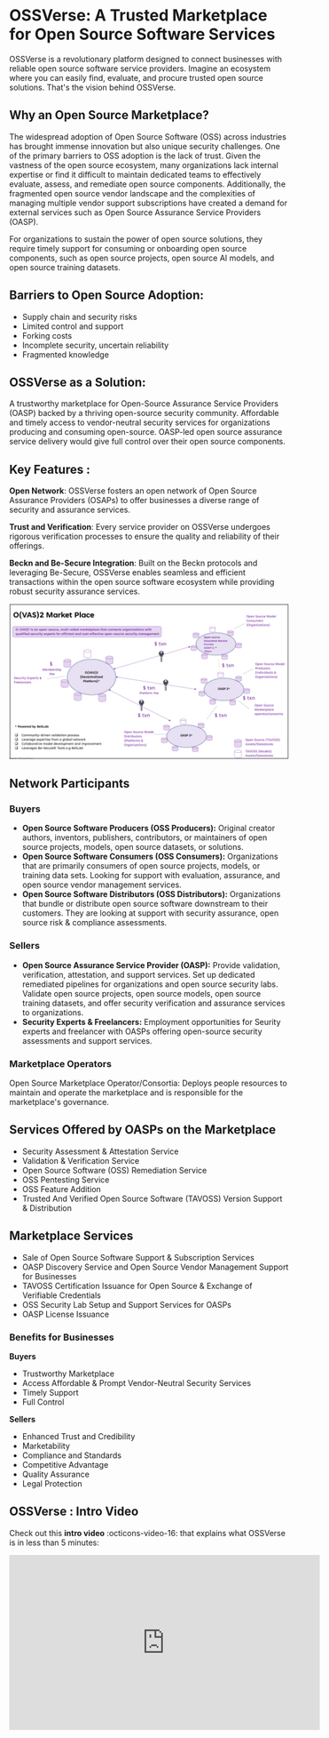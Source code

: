 # OSSVerse: A Trusted Marketplace for Open Source Software Services

OSSVerse is a revolutionary platform designed to connect businesses with reliable open source software service providers. Imagine an ecosystem where you can easily find, evaluate, and procure trusted open source solutions. That's the vision behind OSSVerse.

## Why an Open Source Marketplace?
The widespread adoption of Open Source Software (OSS) across industries has brought immense innovation but also unique security challenges. One of the primary barriers to OSS adoption is the lack of trust. Given the vastness of the open source ecosystem, many organizations lack internal expertise or find it difficult to maintain dedicated teams to effectively evaluate, assess, and remediate open source components. Additionally, the fragmented open source vendor landscape and the complexities of managing multiple vendor support subscriptions have created a demand for external services such as Open Source Assurance Service Providers (OASP).

For organizations to sustain the power of open source solutions, they require timely support for consuming or onboarding open source components, such as open source projects, open source AI models, and open source training datasets.

## Barriers to Open Source Adoption:

- Supply chain and security risks
- Limited control and support
- Forking costs
- Incomplete security, uncertain reliability
- Fragmented knowledge

## OSSVerse as a Solution:

A trustworthy marketplace for Open-Source Assurance Service Providers (OASP) backed by a thriving open-source security community. Affordable and timely access to vendor-neutral security services for organizations producing and consuming open-source. OASP-led open source assurance service delivery would give full control over their open source components.

## Key Features :

**Open Network**: OSSVerse fosters an open network of Open Source Assurance Providers (OSAPs) to offer businesses a diverse range of security and assurance services.

**Trust and Verification**: Every service provider on OSSVerse undergoes rigorous verification processes to ensure the quality and reliability of their offerings.

**Beckn and Be-Secure Integration**: Built on the Beckn protocols and leveraging Be-Secure, OSSVerse enables seamless and efficient transactions within the open source software ecosystem while providing robust security assurance services.


![Marketplace](/docs/assets/images/diagrams/marketplace.png)

## Network Participants

### Buyers
- **Open Source Software Producers (OSS Producers):** Original creator authors, inventors, publishers, contributors, or maintainers of open source projects, models, open source datasets, or solutions.
- **Open Source Software Consumers (OSS Consumers):** Organizations that are primarily consumers of open source projects, models, or training data sets. Looking for support with evaluation, assurance, and open source vendor management services.
- **Open Source Software Distributors (OSS Distributors):** Organizations that bundle or distribute open source software downstream to their customers. They are looking at support with security assurance, open source risk & compliance assessments.

### Sellers
- **Open Source Assurance Service Provider (OASP):** Provide validation, verification, attestation, and support services. Set up dedicated remediated pipelines for organizations and open source security labs. Validate open source projects, open source models, open source training datasets, and offer security verification and assurance services to organizations.
- **Security Experts & Freelancers:** Employment opportunities for Seurity experts and freelancer with OASPs offering open-source security assessments and support services.

### Marketplace Operators

Open Source Marketplace Operator/Consortia: Deploys people resources to maintain and operate the marketplace and is responsible for the marketplace's governance.

## Services Offered by OASPs on the Marketplace
- Security Assessment & Attestation Service
- Validation & Verification Service
- Open Source Software (OSS) Remediation Service
- OSS Pentesting Service
- OSS Feature Addition
- Trusted And Verified Open Source Software (TAVOSS) Version Support & Distribution

## Marketplace Services
- Sale of Open Source Software Support & Subscription Services
- OASP Discovery Service and Open Source Vendor Management Support for Businesses
- TAVOSS Certification Issuance for Open Source & Exchange of Verifiable Credentials
- OSS Security Lab Setup and Support Services for OASPs
- OASP License Issuance

### Benefits for Businesses

 **Buyers**
 
- Trustworthy Marketplace
- Access Affordable & Prompt Vendor-Neutral Security Services
- Timely Support
- Full Control

**Sellers**
- Enhanced Trust and Credibility
- Marketability
- Compliance and Standards
- Competitive Advantage
- Quality Assurance
- Legal Protection


## OSSVerse : Intro Video
Check out this **intro video** :octicons-video-16: that explains what OSSVerse is in less than 5 minutes:
<iframe width="560" height="315" src="https://www.youtube.com/embed/EJJA6HYF-0I?si=iY551oTZbmJCIbrH%22" title="OSSVerse Intro Video" frameborder="0" allow="accelerometer; autoplay; clipboard-write; encrypted-media; gyroscope; picture-in-picture" allowfullscreen></iframe>

